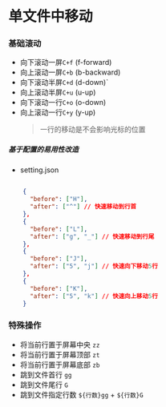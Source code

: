 <!--
 * @Author: hy
 * @Date: 2022-06-08 23:16:09
 * @LastEditors: hy
 * @Description:
 * @LastEditTime: 2022-06-08 23:59:14
 * @FilePath: /til/vim/in_file_operation.md
 * Copyright 2022 hy, All Rights Reserved.
 * 仅供学习使用~
-->

# 单文件中移动

### 基础滚动

- 向下滚动一屏`C+f` (f-forward)
- 向上滚动一屏`C+b` (b-backward)
- 向下滚动半屏`C+d` (d-down)`
- 向上滚动半屏`C+u` (u-up)
- 向下滚动一行`C+o` (o-down)
- 向上滚动一行`C+y` (y-up)
  > 一行的移动是不会影响光标的位置

##### 基于配置的易用性改造

- setting.json

```json

    {
      "before": ["H"],
      "after": ["^"] // 快速移动到行首
    },
    {
      "before": ["L"],
      "after": ["g", "_"] // 快速移动到行尾
    },
    {
      "before": ["J"],
      "after": ["5", "j"] // 快速向下移动5行
    },
    {
      "before": ["K"],
      "after": ["5", "k"] // 快速向上移动5行
    }

```

### 特殊操作

- 将当前行置于屏幕中央 `zz`
- 将当前行置于屏幕顶部 `zt`
- 将当前行置于屏幕底部 `zb`
- 跳到文件首行 `gg`
- 跳到文件尾行 `G`
- 跳到文件指定行数 `${行数}gg` + `${行数}G`
